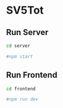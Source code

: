 # SV5Tot

## Run Server
```bash
cd server
```
```bash
#npm start
```
## Run Frontend
```bash
cd frontend
```
```bash
#npm run dev
```
